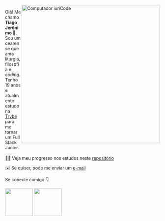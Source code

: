 <img src="https://cdn.dribbble.com/users/511295/screenshots/2629099/octocat-wave-dribbble.gif" min-width="400px" max-width="400px" width="450px" align="right" alt="Computador iuriCode">

<p align="left"> 
Olá! Me chamo <b>Tiago Jerônimo </b>👋,<br> Sou um cearense que ama liturgia, filosofia e <i>coding</i>.
  <br>
Tenho 19 anos e atualmente estudo na <a href="mailto:dayvisonsil98@gmail.com"alt="Gmail"> Trybe </a> para me tornar um Full Stack Junior. 
  <br><br>
🧑‍💻  Veja meu progresso nos estudos neste  <a href="https://github.com/tiago-jeronimo/trybe.exercicios"> repositório </a>
</p>

✉️ Se quiser, pode me enviar um <a href="https://www.facebook.com/johnatas.henrique.75/" target="_blank">e-mail </a>

   Se conecte comigo 👇

<a href="https://www.facebook.com/johnatas.henrique.75/" target="_blank"> <img src="https://img.shields.io/badge/Instagram-E4405F?style=for-the-badge&logo=instagram&logoColor=white" width="90px"></a>
<a href="https://www.linkedin.com/in/johnatashenrique/" target="_blank">
  <img src="https://img.shields.io/badge/LinkedIn-0077B5?style=for-the-badge&logo=linkedin&logoColor=white" width="90px">
</a>

